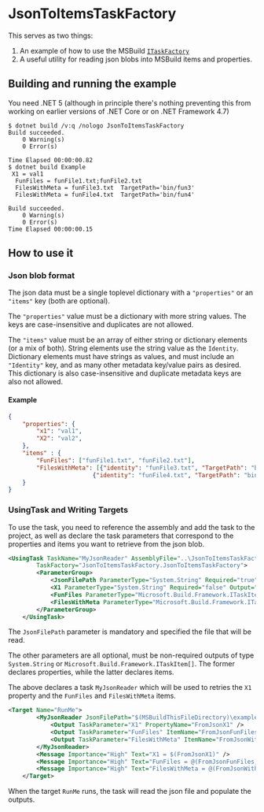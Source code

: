 # JsonToItemsTaskFactory

This serves as two things:

1. An example of how to use the MSBuild [`ITaskFactory`](https://docs.microsoft.com/en-us/dotnet/api/microsoft.build.framework.itaskfactory?view=msbuild-16-netcore)
2. A useful utility for reading json blobs into MSBuild items and properties.

## Building and running the example

You need .NET 5 (although in principle there's nothing preventing this from working on earlier versions of .NET Core or on .NET Framework 4.7)

```console
$ dotnet build /v:q /nologo JsonToItemsTaskFactory
Build succeeded.
    0 Warning(s)
    0 Error(s)

Time Elapsed 00:00:00.82
$ dotnet build Example
 X1 = val1
  FunFiles = funFile1.txt;funFile2.txt
  FilesWithMeta = funFile3.txt  TargetPath='bin/fun3'
  FilesWithMeta = funFile4.txt  TargetPath='bin/fun4'

Build succeeded.
    0 Warning(s)
    0 Error(s)
Time Elapsed 00:00:00.15
```

## How to use it

### Json blob format

The json data must be a single toplevel dictionary with a `"properties"` or an `"items"` key (both are optional).

The `"properties"` value must be a dictionary with more string values.  The keys are case-insensitive and duplicates are not allowed.

The `"items"` value must be an array of either string or dictionary elements (or a mix of both).
String elements use the string value as the `Identity`.
Dictionary elements must have strings as values, and must include an `"Identity"` key, and as many other metadata key/value pairs as desired.  This dictionary is also case-insensitive and duplicate metadata keys are also not allowed.

#### Example

```json
{
    "properties": {
        "x1": "val1",
        "X2": "val2",
    },
    "items" : {
        "FunFiles": ["funFile1.txt", "funFile2.txt"],
        "FilesWithMeta": [{"identity": "funFile3.txt", "TargetPath": "bin/fun3"},
                        {"identity": "funFile4.txt", "TargetPath": "bin/fun4"}]
    }
}
```

### UsingTask and Writing Targets

To use the task, you need to reference the assembly and add the task to the project, as well as declare the task parameters that correspond to the properties and items you want to retrieve from the json blob.

```xml
<UsingTask TaskName="MyJsonReader" AssemblyFile="..\JsonToItemsTaskFactory\bin\Debug\net6.0\JsonToItemsTaskFactory.dll"
        TaskFactory="JsonToItemsTaskFactory.JsonToItemsTaskFactory">
        <ParameterGroup>
            <JsonFilePath ParameterType="System.String" Required="true" Output="false" />
            <X1 ParameterType="System.String" Required="false" Output="true" />
            <FunFiles ParameterType="Microsoft.Build.Framework.ITaskItem[]" Required="false" Output="true" />
            <FilesWithMeta ParameterType="Microsoft.Build.Framework.ITaskItem[]" Required="false" Output="true" />
        </ParameterGroup>
    </UsingTask>
```

The `JsonFilePath` parameter is mandatory and specified the file that will be read.

The other parameters are all optional, must be non-required outputs of type `System.String` or `Microsoft.Build.Framework.ITaskItem[]`.  The former declares properties, while the latter declares items.

The above declares a task `MyJsonReader` which will be used to retries the `X1` property and the `FunFiles` and `FilesWithMeta` items.

```xml
<Target Name="RunMe">
        <MyJsonReader JsonFilePath="$(MSBuildThisFileDirectory)\example.jsonc">
            <Output TaskParameter="X1" PropertyName="FromJsonX1" />
            <Output TaskParameter="FunFiles" ItemName="FromJsonFunFiles" />
            <Output TaskParameter="FilesWithMeta" ItemName="FromJsonWithMeta" />
        </MyJsonReader> 
        <Message Importance="High" Text="X1 = $(FromJsonX1)" />
        <Message Importance="High" Text="FunFiles = @(FromJsonFunFiles)" />
        <Message Importance="High" Text="FilesWithMeta = @(FromJsonWithMeta)  TargetPath='%(TargetPath)'" />
    </Target>
```

When the target `RunMe` runs, the task will read the json file and populate the outputs.